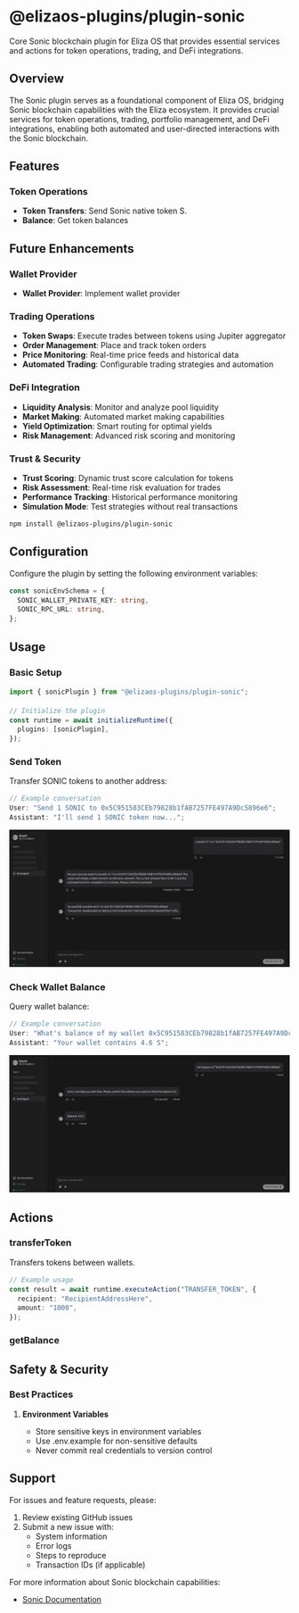 # @elizaos-plugins/plugin-sonic

Core Sonic blockchain plugin for Eliza OS that provides essential services and actions for token operations, trading, and DeFi integrations.

## Overview

The Sonic plugin serves as a foundational component of Eliza OS, bridging Sonic blockchain capabilities with the Eliza ecosystem. It provides crucial services for token operations, trading, portfolio management, and DeFi integrations, enabling both automated and user-directed interactions with the Sonic blockchain.

## Features

### Token Operations

- **Token Transfers**: Send Sonic native token S.
- **Balance**: Get token balances

## Future Enhancements

### Wallet Provider

- **Wallet Provider**: Implement wallet provider

### Trading Operations

- **Token Swaps**: Execute trades between tokens using Jupiter aggregator
- **Order Management**: Place and track token orders
- **Price Monitoring**: Real-time price feeds and historical data
- **Automated Trading**: Configurable trading strategies and automation

### DeFi Integration

- **Liquidity Analysis**: Monitor and analyze pool liquidity
- **Market Making**: Automated market making capabilities
- **Yield Optimization**: Smart routing for optimal yields
- **Risk Management**: Advanced risk scoring and monitoring

### Trust & Security

- **Trust Scoring**: Dynamic trust score calculation for tokens
- **Risk Assessment**: Real-time risk evaluation for trades
- **Performance Tracking**: Historical performance monitoring
- **Simulation Mode**: Test strategies without real transactions

```bash
npm install @elizaos-plugins/plugin-sonic
```

## Configuration

Configure the plugin by setting the following environment variables:

```typescript
const sonicEnvSchema = {
  SONIC_WALLET_PRIVATE_KEY: string,
  SONIC_RPC_URL: string,
};
```

## Usage

### Basic Setup

```typescript
import { sonicPlugin } from "@elizaos-plugins/plugin-sonic";

// Initialize the plugin
const runtime = await initializeRuntime({
  plugins: [sonicPlugin],
});
```

### Send Token

Transfer SONIC tokens to another address:

```typescript
// Example conversation
User: "Send 1 SONIC to 0x5C951583CEb79828b1fAB7257FE497A9Dc5896e6";
Assistant: "I'll send 1 SONIC token now...";
```

![Screenshot 1: Transfer token](./images/Transfer_token.png)

### Check Wallet Balance

Query wallet balance:

```typescript
// Example conversation
User: "What's balance of my wallet 0x5C951583CEb79828b1fAB7257FE497A9Dc5896e6";
Assistant: "Your wallet contains 4.6 S";
```

![Screenshot 2: Description of what the second screenshot shows](./images/Get_Balance.png)

## Actions

### transferToken

Transfers tokens between wallets.

```typescript
// Example usage
const result = await runtime.executeAction("TRANSFER_TOKEN", {
  recipient: "RecipientAddressHere",
  amount: "1000",
});
```

### getBalance

## Safety & Security

### Best Practices

1. **Environment Variables**

   - Store sensitive keys in environment variables
   - Use .env.example for non-sensitive defaults
   - Never commit real credentials to version control

## Support

For issues and feature requests, please:

1. Review existing GitHub issues
2. Submit a new issue with:
   - System information
   - Error logs
   - Steps to reproduce
   - Transaction IDs (if applicable)

For more information about Sonic blockchain capabilities:

- [Sonic Documentation](https://docs.soniclabs.com/)
